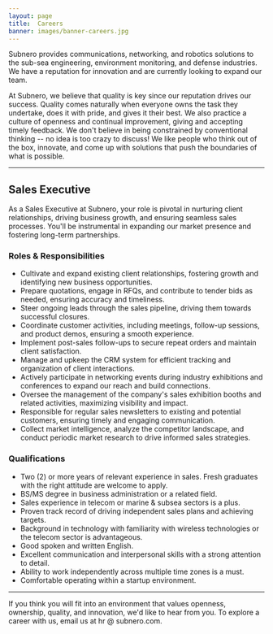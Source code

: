 ```yaml
---
layout: page
title:  Careers
banner: images/banner-careers.jpg
---
```


Subnero provides communications, networking, and robotics solutions to the sub-sea engineering, environment monitoring, and defense industries. We have a reputation for innovation and are currently looking to expand our team.

At Subnero, we believe that quality is key since our reputation drives our success. Quality comes naturally when everyone owns the task they undertake, does it with pride, and gives it their best. We also practice a culture of openness and continual improvement, giving and accepting timely feedback. We don't believe in being constrained by conventional thinking -- no idea is too crazy to discuss! We like people who think out of the box, innovate, and come up with solutions that push the boundaries of what is possible.

---
## Sales Executive

As a Sales Executive at Subnero, your role is pivotal in nurturing client relationships, driving business growth, and ensuring seamless sales processes. You'll be instrumental in expanding our market presence and fostering long-term partnerships.

### Roles & Responsibilities
- Cultivate and expand existing client relationships, fostering growth and identifying new business opportunities.
- Prepare quotations, engage in RFQs, and contribute to tender bids as needed, ensuring accuracy and timeliness.
- Steer ongoing leads through the sales pipeline, driving them towards successful closures.
- Coordinate customer activities, including meetings, follow-up sessions, and product demos, ensuring a smooth experience.
- Implement post-sales follow-ups to secure repeat orders and maintain client satisfaction.
- Manage and upkeep the CRM system for efficient tracking and organization of client interactions.
- Actively participate in networking events during industry exhibitions and conferences to expand our reach and build connections.
- Oversee the management of the company's sales exhibition booths and related activities, maximizing visibility and impact.
- Responsible for regular sales newsletters to existing and potential customers, ensuring timely and engaging communication.
- Collect market intelligence, analyze the competitor landscape, and conduct periodic market research to drive informed sales strategies.

### Qualifications
- Two (2) or more years of relevant experience in sales. Fresh graduates with the right attitude are welcome to apply.
- BS/MS degree in business administration or a related field.
- Sales experience in telecom or marine & subsea sectors is a plus.
- Proven track record of driving independent sales plans and achieving targets.
- Background in technology with familiarity with wireless technologies or the telecom sector is advantageous.
- Good spoken and written English.
- Excellent communication and interpersonal skills with a strong attention to detail.
- Ability to work independently across multiple time zones is a must.
- Comfortable operating within a startup environment.

---

If you think you will fit into an environment that values openness, ownership, quality, and innovation, we'd like to hear from you. To explore a career with us, email us at hr @ subnero.com.
